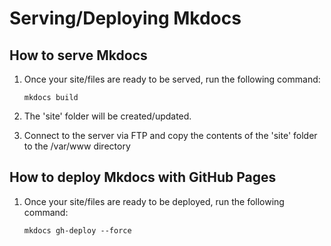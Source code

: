 # Serving/Deploying Mkdocs

## How to serve Mkdocs

1. Once your site/files are ready to be served, run the following command:

    ```
    mkdocs build
    ```

2. The 'site' folder will be created/updated.

3. Connect to the server via FTP and copy the contents of the 'site' folder to the /var/www directory

## How to deploy Mkdocs with GitHub Pages

1. Once your site/files are ready to be deployed, run the following command:

    ```
    mkdocs gh-deploy --force
    ```

